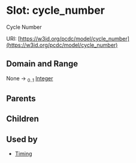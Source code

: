 
# Slot: cycle_number


Cycle Number

URI: [https://w3id.org/pcdc/model/cycle_number](https://w3id.org/pcdc/model/cycle_number)


## Domain and Range

None &#8594;  <sub>0..1</sub> [Integer](types/Integer.md)

## Parents


## Children


## Used by

 * [Timing](Timing.md)
